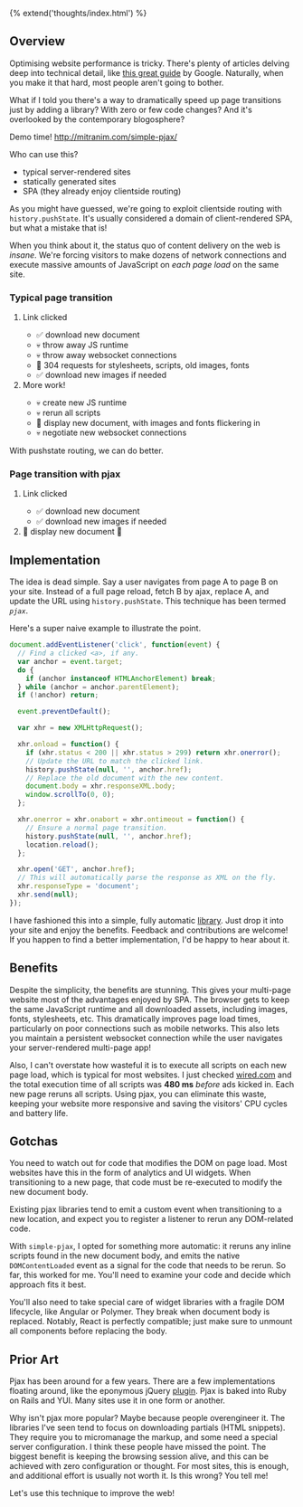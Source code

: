 {% extend('thoughts/index.html') %}

## Overview

Optimising website performance is tricky. There's plenty of articles delving
deep into technical detail, like
[this great guide](https://developers.google.com/web/fundamentals/performance/critical-rendering-path/analyzing-crp?hl=en)
by Google. Naturally, when you make it that
hard, most people aren't going to bother.

What if I told you there's a way to dramatically speed up page transitions
just by adding a library? With zero or few code changes? And it's overlooked by
the contemporary blogosphere?

<p class="text-larger">
  <span>Demo time!</span>
  <a href="http://mitranim.com/simple-pjax/" target="_blank">http://mitranim.com/simple-pjax/</a>
  <a href="https://github.com/Mitranim/simple-pjax" target="_blank" class="fa fa-github inline"></a>
</p>

Who can use this?

<ul class="list-unstyled">
  <li><span class="fa fa-check text-blue"></span> typical server-rendered sites</li>
  <li><span class="fa fa-check text-blue"></span> statically generated sites</li>
  <li><span class="fa fa-times text-red"></span> SPA (they already enjoy clientside routing)</li>
</ul>

As you might have guessed, we're going to exploit clientside routing with
`history.pushState`. It's usually considered a domain of client-rendered SPA,
but what a mistake that is!

When you think about it, the status quo of content delivery on the web is
_insane_. We're forcing visitors to make dozens of network connections and
execute massive amounts of JavaScript on _each page load_ on the same site.

<h3>
  <span class="fa fa-thumbs-o-down"></span>
  <span>Typical page transition</span>
</h3>

<ol>
  <li>Link clicked</li>

  <ul class="list-unstyled">
    <li>✅ download new document
    <li>💀 throw away JS runtime
    <li>💀 throw away websocket connections
    <li>💩 304 requests for stylesheets, scripts, old images, fonts</li>
    <li>✅ download new images if needed</li>
  </ul>

  <li>More work!</li>
  <ul class="list-unstyled">
    <li>💀 create new JS runtime</li>
    <li>💀 rerun all scripts</li>
    <li>🎂 display new document, with images and fonts flickering in</li>
    <li>💀 negotiate new websocket connections</li>
  </ul>
</ol>

With pushstate routing, we can do better.

<h3>
  <span class="fa fa-thumbs-o-up"></span>
  <span>Page transition with pjax</span>
</h3>

<ol>
  <li>Link clicked</li>

  <ul class="list-unstyled">
    <li>✅ download new document</li>
    <li>✅ download new images if needed</li>
  </ul>

  <li>🎂 display new document 🎉</li>
</ol>

## Implementation

The idea is dead simple. Say a user navigates from page A to page B on your site.
Instead of a full page reload, fetch B by ajax, replace A, and update the URL
using `history.pushState`. This technique has been termed _`pjax`_.

Here's a super naive example to illustrate the point.

```javascript
document.addEventListener('click', function(event) {
  // Find a clicked <a>, if any.
  var anchor = event.target;
  do {
    if (anchor instanceof HTMLAnchorElement) break;
  } while (anchor = anchor.parentElement);
  if (!anchor) return;

  event.preventDefault();

  var xhr = new XMLHttpRequest();

  xhr.onload = function() {
    if (xhr.status < 200 || xhr.status > 299) return xhr.onerror();
    // Update the URL to match the clicked link.
    history.pushState(null, '', anchor.href);
    // Replace the old document with the new content.
    document.body = xhr.responseXML.body;
    window.scrollTo(0, 0);
  };

  xhr.onerror = xhr.onabort = xhr.ontimeout = function() {
    // Ensure a normal page transition.
    history.pushState(null, '', anchor.href);
    location.reload();
  };

  xhr.open('GET', anchor.href);
  // This will automatically parse the response as XML on the fly.
  xhr.responseType = 'document';
  xhr.send(null);
});
```

I have fashioned this into a simple, fully automatic
[library](https://github.com/Mitranim/simple-pjax). Just drop it into your site
and enjoy the benefits. Feedback and contributions are welcome! If you happen to
find a better implementation, I'd be happy to hear about it.

## Benefits

Despite the simplicity, the benefits are stunning. This gives your multi-page
website most of the advantages enjoyed by SPA. The browser gets to keep the same
JavaScript runtime and all downloaded assets, including images, fonts,
stylesheets, etc. This dramatically improves page load times, particularly on
poor connections such as mobile networks. This also lets you maintain a
persistent websocket connection while the user navigates your server-rendered
multi-page app!

Also, I can't overstate how wasteful it is to execute all scripts on each new
page load, which is typical for most websites. I just checked
[wired.com](http://wired.com) and the total execution time of all scripts was
**480 ms** _before_ ads kicked in. Each new page reruns all scripts. Using pjax,
you can eliminate this waste, keeping your website more responsive and saving
the visitors' CPU cycles and battery life.

## Gotchas

You need to watch out for code that modifies the DOM on page load. Most websites
have this in the form of analytics and UI widgets. When transitioning to a new
page, that code must be re-executed to modify the new document body.

Existing pjax libraries tend to emit a custom event when transitioning to a new
location, and expect you to register a listener to rerun any DOM-related code.

With `simple-pjax`, I opted for something more automatic: it reruns any inline
scripts found in the new document body, and emits the native `DOMContentLoaded`
event as a signal for the code that needs to be rerun. So far, this worked for
me. You'll need to examine your code and decide which approach fits it best.

You'll also need to take special care of widget libraries with a fragile DOM
lifecycle, like Angular or Polymer. They break when document body is replaced.
Notably, React is perfectly compatible; just make sure to unmount all components
before replacing the body.

## Prior Art

Pjax has been around for a few years. There are a few implementations floating
around, like the eponymous jQuery [plugin](https://github.com/defunkt/jquery-pjax).
Pjax is baked into Ruby on Rails and YUI. Many sites use it in one form or another.

Why isn't pjax more popular? Maybe because people overengineer it. The libraries
I've seen tend to focus on downloading partials (HTML snippets). They require
you to micromanage the markup, and some need a special server configuration. I
think these people have missed the point. The biggest benefit is keeping the
browsing session alive, and this can be achieved with zero configuration or
thought. For most sites, this is enough, and additional effort is usually
not worth it. Is this wrong? You tell me!

Let's use this technique to improve the web!
